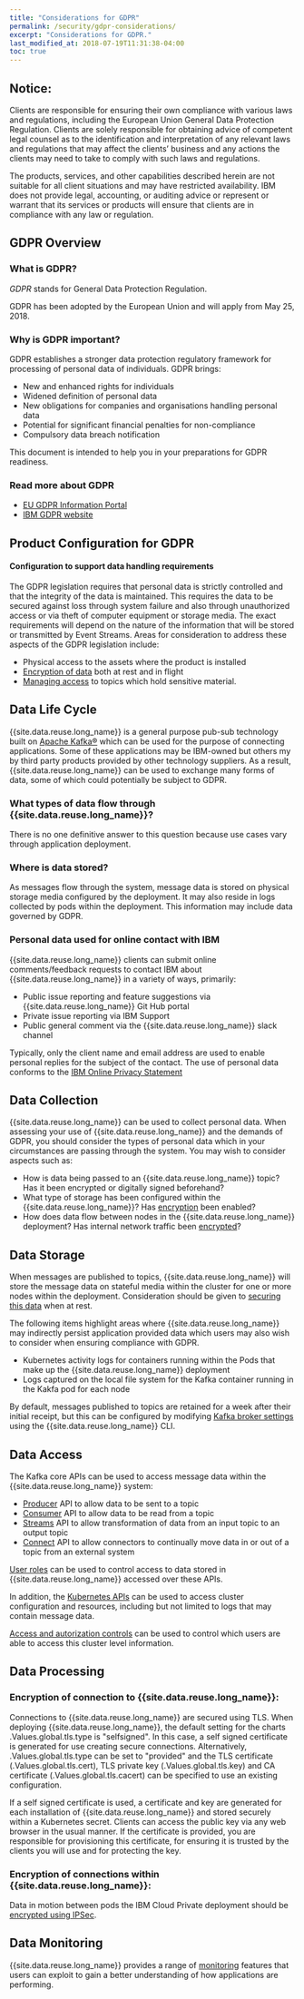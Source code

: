 ```yaml
---
title: "Considerations for GDPR"
permalink: /security/gdpr-considerations/
excerpt: "Considerations for GDPR."
last_modified_at: 2018-07-19T11:31:38-04:00
toc: true
---
```


## Notice:

Clients are responsible for ensuring their own compliance with various laws
and regulations, including the European Union General Data Protection Regulation.
Clients are solely responsible for obtaining advice of competent legal counsel as to
the identification and interpretation of any relevant laws and regulations that may
affect the clients’ business and any actions the clients may need to take to comply
with such laws and regulations.

The products, services, and other capabilities
described herein are not suitable for all client situations and may have restricted
availability. IBM does not provide legal, accounting, or auditing advice or represent or
warrant that its services or products will ensure that clients are in compliance with
any law or regulation.

## GDPR Overview

### What is GDPR?

_GDPR_ stands for General Data Protection Regulation.

GDPR has been adopted by the European Union and will apply from May 25, 2018.

### Why is GDPR important?

GDPR establishes a stronger data protection regulatory framework for processing of personal data of individuals. GDPR brings:

* New and enhanced rights for individuals
* Widened definition of personal data
* New obligations for companies and organisations handling personal data
* Potential for significant financial penalties for non-compliance
* Compulsory data breach notification

This document is intended to help you in your preparations for GDPR readiness.

### Read more about GDPR
* [EU GDPR Information Portal](https://www.eugdpr.org/)
* [IBM GDPR website](https://www.ibm.com/data-responsibility/gdpr/)

## Product Configuration for GDPR

#### Configuration to support data handling requirements
The GDPR legislation requires that personal data is strictly controlled and that the
integrity of the data is maintained. This requires the data to be secured against loss
through system failure and also through unauthorized access or via theft of computer equipment or storage media.
The exact requirements will depend on the nature of the information that will be stored or transmitted by Event Streams.
Areas for consideration to address these aspects of the GDPR legislation include:

* Physical access to the assets where the product is installed
* [Encryption of data](../encrypting-data) both at rest and in flight
* [Managing access](../managing-access) to topics which hold sensitive material.

## Data Life Cycle

{{site.data.reuse.long_name}} is a general purpose pub-sub technology built on [Apache Kafka®](https://kafka.apache.org/) which can
be used for the purpose of connecting applications. Some of these applications may be IBM-owned but others my by third party products
provided by other technology suppliers. As a result, {{site.data.reuse.long_name}} can be used to exchange many forms of data,
some of which could potentially be subject to GDPR.

### What types of data flow through {{site.data.reuse.long_name}}?

There is no one definitive answer to this question because use cases vary through application deployment.

### Where is data stored?
 As messages flow through the system, message data is stored on physical storage media configured by the deployment. It may also reside in logs collected
by pods within the deployment. This information may include data governed by GDPR.

### Personal data used for online contact with IBM

{{site.data.reuse.long_name}} clients can submit online comments/feedback requests to contact IBM about {{site.data.reuse.long_name}} in a variety of
ways, primarily:

* Public issue reporting and feature suggestions via {{site.data.reuse.long_name}} Git Hub portal
* Private issue reporting via IBM Support
* Public general comment via the {{site.data.reuse.long_name}} slack channel

Typically, only the client name and email address are used to enable personal replies for the subject of the contact. The use of personal data conforms to the [IBM Online Privacy Statement](https://www.ibm.com/privacy/us/en/)


## Data Collection

{{site.data.reuse.long_name}} can be used to collect personal data. When assessing your use of {{site.data.reuse.long_name}} and the demands
of GDPR, you should consider the types of personal data which in your circumstances are passing through the system. You
may wish to consider aspects such as:

* How is data being passed to an {{site.data.reuse.long_name}} topic? Has it been encrypted or digitally signed beforehand?
* What type of storage has been configured within the {{site.data.reuse.long_name}}? Has [encryption](../encrypting-data) been enabled?
* How does data flow between nodes in the {{site.data.reuse.long_name}} deployment? Has internal network traffic been [encrypted](../encrypting-data)?

## Data Storage

When messages are published to topics, {{site.data.reuse.long_name}} will store the message data on stateful media within the cluster for
one or more nodes within the deployment. Consideration should be given to [securing this data](../encrypting-data) when at rest.

The following items highlight areas where {{site.data.reuse.long_name}} may indirectly persist application provided data which
users may also wish to consider when ensuring compliance with GDPR.

- Kubernetes activity logs for containers running within the Pods that make up the {{site.data.reuse.long_name}} deployment
- Logs captured on the local file system for the Kafka container running in the Kakfa pod for each node

By default, messages published to topics are retained for a week after their initial receipt, but this can be configured by modifying [Kafka broker settings](https://kafka.apache.org/documentation/#brokerconfigs)
using the {{site.data.reuse.long_name}} CLI.

## Data Access

The Kafka core APIs can be used to access message data within the {{site.data.reuse.long_name}} system:

* [Producer](http://kafka.apache.org/documentation/#producerapi) API to allow data to be sent to a topic
* [Consumer](http://kafka.apache.org/documentation/#consumerapi) API to allow data to be read from a topic
* [Streams](http://kafka.apache.org/documentation/#streamsapi) API to allow transformation of data from an input topic to an output topic
* [Connect](http://kafka.apache.org/documentation/#connectapi) API to allow connectors to continually move data in or out of a topic from an external system

[User roles](../managing-access) can be used to control access to data stored in {{site.data.reuse.long_name}} accessed over these APIs.

In addition, the [Kubernetes APIs](https://kubernetes.io/docs/tasks/access-application-cluster/access-cluster/) can be used to access cluster configuration and resources, including but not limited to logs that may contain message data.

[Access and autorization controls](https://kubernetes.io/docs/reference/access-authn-authz/controlling-access/) can be used to control which users are able to access this cluster level information.


## Data Processing

### Encryption of connection to {{site.data.reuse.long_name}}:

Connections to {{site.data.reuse.long_name}} are secured using TLS. When deploying {{site.data.reuse.long_name}}, the default setting for the charts .Values.global.tls.type is "selfsigned". In this case, a self signed certificate is generated for use creating secure connections. Alternatively, .Values.global.tls.type can be set to "provided" and the TLS certificate (.Values.global.tls.cert), TLS private key (.Values.global.tls.key) and CA certificate (.Values.global.tls.cacert) can be specified to use an existing configuration.

If a self signed certificate is used, a certificate and key are generated for each installation of {{site.data.reuse.long_name}} and stored securely within a Kubernetes secret. Clients can access the public key via any web browser in the usual manner.
If the certificate is provided, you are responsible for provisioning this certificate, for ensuring it is trusted by the clients you will use and for protecting the key.

### Encryption of connections within {{site.data.reuse.long_name}}:

Data in motion between pods the IBM Cloud Private deployment should be [encrypted using IPSec](../encrypting-data).


## Data Monitoring

{{site.data.reuse.long_name}} provides a range of [monitoring](../../administering/cluster-health/) features that users can exploit to gain a better understanding of how applications are performing.
